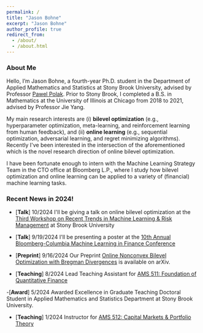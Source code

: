 ```yaml
---
permalink: /
title: "Jason Bohne"
excerpt: "Jason Bohne"
author_profile: true
redirect_from: 
  - /about/
  - /about.html
---
```



### About Me
Hello, I’m Jason Bohne, a fourth-year Ph.D. student in the Department of Applied Mathematics and Statistics at Stony Brook University, advised by Professor [Pawel Polak](https://sites.google.com/view/pawelpolak). Prior to Stony Brook, I completed a B.S. in Mathematics at the University of Illinois at Chicago from 2018 to 2021, advised by Professor Jie Yang.

My main research interests are (i) **bilevel optimization** (e.g., hyperparameter optimization, meta-learning, and reinforcement learning from human feedback), and  (ii) **online learning** (e.g., sequential optimization, adversarial learning, and regret minimizing algorithms). Recently I've been interested in the intersection of the aforementioned which is the novel research direction of online bilevel optimization.  

I have been fortunate enough to intern with the Machine Learning Strategy Team in the CTO office at Bloomberg L.P., where  I  study how bilevel optimization and online learning can be applied to a variety of (financial) machine learning tasks. 


### Recent News in 2024!

- \[**Talk**\] 10/2024 I'll be giving a talk on online bilevel optimization at the [Third Workshop on Recent Trends in Machine Learning & Risk Management](https://uryasev.ams.stonybrook.edu/index.php/workshop-2024/) at Stony Brook University

- \[**Talk**\] 9/19/2024 I'll be presenting a poster at the [10th Annual Bloomberg-Columbia Machine Learning in Finance Conference](https://cfe.columbia.edu/events/10th-annual-bloomberg-columbia-machine-learning-finance-conference-2024)

- \[**Preprint**\] 9/16/2024 Our Preprint [Online Nonconvex Bilevel Optimization with Bregman Divergences](https://arxiv.org/pdf/2409.10470v1) is available on arXiv. 

- \[**Teaching**\] 8/2024 Lead Teaching Assistant for [AMS 511: Foundation of Quantitative Finance](https://www.stonybrook.edu/commcms/ams/graduate/_courses/ams511.php)

-\[**Award**\] 5/2024 Awarded Excellence in Graduate Teaching Doctoral Student in Applied Mathematics and Statistics Department at Stony Brook University.

- \[**Teaching**\] 1/2024 Instructor for [AMS 512: Capital Markets & Portfolio Theory](https://www.stonybrook.edu/commcms/ams/graduate/_courses/ams512)
